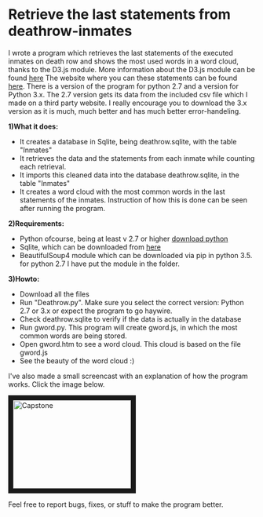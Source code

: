 # Retrieve the last statements from deathrow-inmates

I wrote a program which retrieves the last statements of the executed inmates on death row and shows the most used words in a word cloud, thanks to the D3.js module. More information about the D3.js module can be found [here](https://github.com/d3/d3/zipball/master) The website where you can these statements can be found [here](https://www.tdcj.state.tx.us/death_row/dr_executed_offenders.html). There is a version of the program for python 2.7 and a version for Python 3.x. The 2.7 version gets its data from the included csv file which I made on a third party website. I really encourage you to download the 3.x version as it is much, much better and has much better error-handeling.

**1)What it does:**
* It creates a database in Sqlite, being deathrow.sqlite, with the table "Inmates"
* It retrieves the data and the statements from each inmate while counting each retrieval.
* It imports this cleaned data into the database deathrow.sqlite, in the table "Inmates"
* It creates a word cloud with the most common words in the last statements of the inmates. Instruction of how this is done can be seen after running the program.

**2)Requirements:**
* Python ofcourse, being at least v 2.7 or higher [download python](http://www.python.org)
* Sqlite, which can be downloaded from [here](https://sqlite.org/)
* BeautifulSoup4 module which can be downloaded via pip in python 3.5. for python 2.7 I have put the module in the folder.

**3)Howto:**
* Download all the files
* Run "Deathrow.py". Make sure you select the correct version: Python 2.7 or 3.x or expect the program to go haywire.
* Check deathrow.sqlite to verify if the data is actually in the database
* Run gword.py. This program will create gword.js, in which the most common words are being stored.
* Open gword.htm to see a word cloud. This cloud is based on the file gword.js
* See the beauty of the word cloud :)

I've also made a small screencast with an explanation of how the program works. Click the image below.


<a href="http://www.youtube.com/watch?feature=player_embedded&v=R2cGUJTw6lc
" target="_blank"><img src="http://img.youtube.com/vi/R2cGUJTw6lc/0.jpg" 
alt="Capstone" width="240" height="180" border="10" /></a>


Feel free to report bugs, fixes, or stuff to make the program better.

